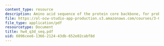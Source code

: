 ```yaml
---
content_type: resource
description: Amino acid sequence of the protein core backbone, for problem 3d.
file: https://ol-ocw-studio-app-production.s3.amazonaws.com/courses/3-052-nanomechanics-of-materials-and-biomaterials-spring-2007/6096cee61366212443db652e02cabf8d_hw4_q3d_seq.pdf
file_type: application/pdf
resourcetype: Document
title: hw4_q3d_seq.pdf
uid: 6096cee6-1366-2124-43db-652e02cabf8d
---
```

